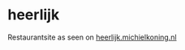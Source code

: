# heerlijk
Restaurantsite as seen on [heerlijk.michielkoning.nl](https://heerlijk.michielkoning.nl)


